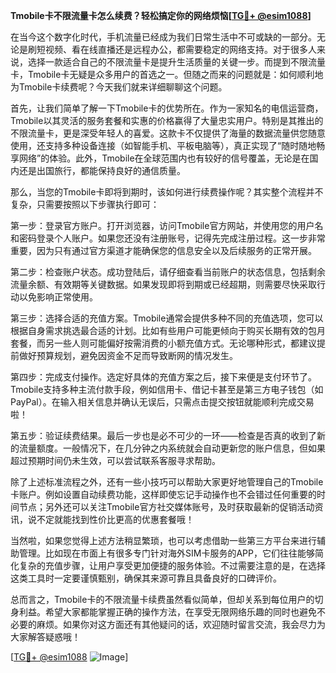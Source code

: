 **Tmobile卡不限流量卡怎么续费？轻松搞定你的网络烦恼[[TG💪+ @esim1088](https://t.me/s/esim1088)]**

在当今这个数字化时代，手机流量已经成为我们日常生活中不可或缺的一部分。无论是刷短视频、看在线直播还是远程办公，都需要稳定的网络支持。对于很多人来说，选择一款适合自己的不限流量卡是提升生活质量的关键一步。而提到不限流量卡，Tmobile卡无疑是众多用户的首选之一。但随之而来的问题就是：如何顺利地为Tmobile卡续费呢？今天我们就来详细聊聊这个问题。

首先，让我们简单了解一下Tmobile卡的优势所在。作为一家知名的电信运营商，Tmobile以其灵活的服务套餐和实惠的价格赢得了大量忠实用户。特别是其推出的不限流量卡，更是深受年轻人的喜爱。这款卡不仅提供了海量的数据流量供您随意使用，还支持多种设备连接（如智能手机、平板电脑等），真正实现了“随时随地畅享网络”的体验。此外，Tmobile在全球范围内也有较好的信号覆盖，无论是在国内还是出国旅行，都能保持良好的通信质量。

那么，当您的Tmobile卡即将到期时，该如何进行续费操作呢？其实整个流程并不复杂，只需要按照以下步骤执行即可：

第一步：登录官方账户。打开浏览器，访问Tmobile官方网站，并使用您的用户名和密码登录个人账户。如果您还没有注册账号，记得先完成注册过程。这一步非常重要，因为只有通过官方渠道才能确保您的信息安全以及后续服务的正常开展。

第二步：检查账户状态。成功登陆后，请仔细查看当前账户的状态信息，包括剩余流量余额、有效期等关键数据。如果发现即将到期或已经超期，则需要尽快采取行动以免影响正常使用。

第三步：选择合适的充值方案。Tmobile通常会提供多种不同的充值选项，您可以根据自身需求挑选最合适的计划。比如有些用户可能更倾向于购买长期有效的包月套餐，而另一些人则可能偏好按需消费的小额充值方式。无论哪种形式，都建议提前做好预算规划，避免因资金不足而导致断网的情况发生。

第四步：完成支付操作。选定好具体的充值方案之后，接下来便是支付环节了。Tmobile支持多种主流付款手段，例如信用卡、借记卡甚至是第三方电子钱包（如PayPal）。在输入相关信息并确认无误后，只需点击提交按钮就能顺利完成交易啦！

第五步：验证续费结果。最后一步也是必不可少的一环——检查是否真的收到了新的流量额度。一般情况下，在几分钟之内系统就会自动更新您的账户信息，但如果超过预期时间仍未生效，可以尝试联系客服寻求帮助。

除了上述标准流程之外，还有一些小技巧可以帮助大家更好地管理自己的Tmobile卡账户。例如设置自动续费功能，这样即使忘记手动操作也不会错过任何重要的时间节点；另外还可以关注Tmobile官方社交媒体账号，及时获取最新的促销活动资讯，说不定就能找到性价比更高的优惠套餐哦！

当然啦，如果您觉得上述方法稍显繁琐，也可以考虑借助一些第三方平台来进行辅助管理。比如现在市面上有很多专门针对海外SIM卡服务的APP，它们往往能够简化复杂的充值步骤，让用户享受更加便捷的服务体验。不过需要注意的是，在选择这类工具时一定要谨慎甄别，确保其来源可靠且具备良好的口碑评价。

总而言之，Tmobile卡的不限流量卡续费虽然看似简单，但却关系到每位用户的切身利益。希望大家都能掌握正确的操作方法，在享受无限网络乐趣的同时也避免不必要的麻烦。如果你对这方面还有其他疑问的话，欢迎随时留言交流，我会尽力为大家解答疑惑哦！

[[TG💪+ @esim1088](https://t.me/s/esim1088) ![Image](https://i.postimg.cc/4NQfJmqS/Snipaste-2025-05-13-00-14-12.png)]